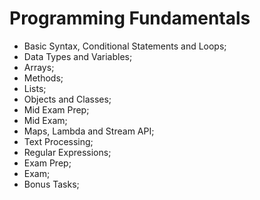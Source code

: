 # Programming Fundamentals 

* Basic Syntax, Conditional Statements and Loops;
* Data Types and Variables;
* Arrays;
* Methods;
* Lists;
* Objects and Classes;
* Mid Exam Prep;
* Mid Exam;
* Maps, Lambda and Stream API;
* Text Processing;
* Regular Expressions;
* Exam Prep;
* Exam;
* Bonus Tasks;
